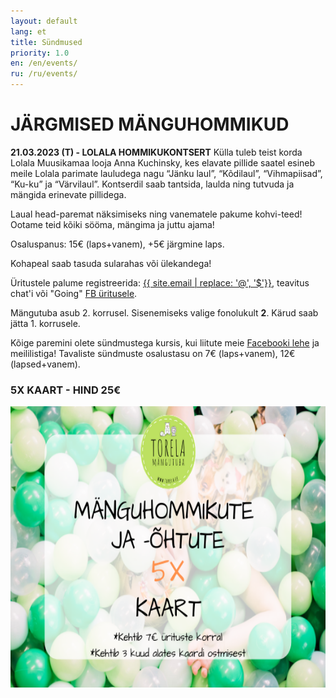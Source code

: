 ```yaml
---
layout: default
lang: et
title: Sündmused
priority: 1.0
en: /en/events/
ru: /ru/events/
---
```

# JÄRGMISED MÄNGUHOMMIKUD


**21.03.2023 (T) - LOLALA HOMMIKUKONTSERT**
Külla tuleb teist korda Lolala Muusikamaa looja Anna Kuchinsky, kes elavate pillide saatel esineb meile Lolala parimate lauludega nagu “Jänku laul”, “Kõdilaul”, “Vihmapiisad”, “Ku-ku” ja “Värvilaul”. Kontserdil saab tantsida, laulda ning tutvuda ja mängida erinevate pillidega.

Laual head-paremat näksimiseks ning vanematele pakume kohvi-teed!
Ootame teid kõiki sööma, mängima ja juttu ajama!

Osaluspanus: 15€ (laps+vanem), +5€ järgmine laps.

Kohapeal saab tasuda sularahas või ülekandega!

Üritustele palume registreerida: [{{ site.email | replace: '@', '$'}}](mailto), teavitus chat'i või "Going" [FB üritusele](https://www.facebook.com/pg/Torelamangutuba/events/).

Mängutuba asub 2. korrusel. Sisenemiseks valige fonolukult **2**. Kärud saab jätta 1. korrusele.
 
Kõige paremini olete sündmustega kursis, kui liitute meie [Facebooki lehe](https://www.facebook.com/Torelamangutuba/events/) ja meililistiga! 
Tavaliste sündmuste osalustasu on 7€ (laps+vanem), 12€ (lapsed+vanem). 



### 5X KAART - HIND 25€


<img alt="5xkaart" src="5x-kaart.png" height="450">




